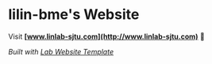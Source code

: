 
# lilin-bme's Website

Visit **[www.linlab-sjtu.com](http://www.linlab-sjtu.com)** 🚀

_Built with [Lab Website Template](https://greene-lab.gitbook.io/lab-website-template-docs)_

